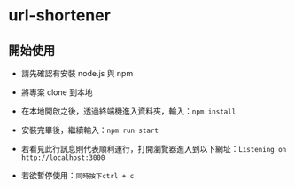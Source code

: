 # url-shortener

**開始使用**
---
- 請先確認有安裝 node.js 與 npm

- 將專案 clone 到本地

- 在本地開啟之後，透過終端機進入資料夾，輸入：`npm install`

- 安裝完畢後，繼續輸入：`npm run start`

- 若看見此行訊息則代表順利運行，打開瀏覽器進入到以下網址：`Listening on http://localhost:3000`

- 若欲暫停使用：`同時按下ctrl + c`
